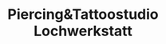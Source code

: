 ---
title: "Piercing&Tattoostudio Lochwerkstatt"
url: /dortmund/piercingundtattoostudio-lochwerkstatt/
shop: Tattoo
---